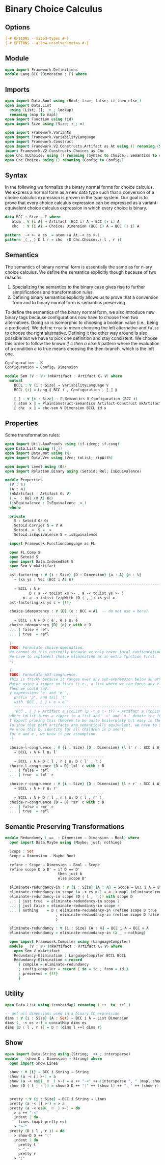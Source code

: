 # Binary Choice Calculus

## Options

```agda
{-# OPTIONS --sized-types #-}
{-# OPTIONS --allow-unsolved-metas #-}
```

## Module

```agda
open import Framework.Definitions
module Lang.BCC (Dimension : 𝔽) where
```

## Imports

```agda
open import Data.Bool using (Bool; true; false; if_then_else_)
open import Data.List
  using (List; []; _∷_; lookup)
  renaming (map to mapl)
open import Function using (id)
open import Size using (Size; ↑_; ∞)

open import Framework.Variants
open import Framework.VariabilityLanguage
open import Framework.Construct
open import Framework.V2.Constructs.Artifact as At using () renaming (Syntax to Artifact; Construct to Artifact-Construct)
import Framework.V2.Constructs.Choices as Chc
open Chc.VLChoice₂ using () renaming (Syntax to Choice₂; Semantics to chc-sem)
open Chc.Choice₂ using () renaming (Config to Config₂)
```

## Syntax

In the following we formalize the binary normal forms for choice calculus. We express a normal form as a new data type such that a conversion of a choice calculus expression is proven in the type system. Our goal is to prove that every choice calculus expression can be expressed as a variant-equivalent choice calculus expression in which every choice is binary.

```agda
data BCC : Size → 𝔼 where
   atom : ∀ {i A} → Artifact (BCC i) A → BCC (↑ i) A
   chc  : ∀ {i A} → Choice₂ Dimension (BCC i) A → BCC (↑ i) A

pattern _-<_>- a cs  = atom (a At.-< cs >-)
pattern _⟨_,_⟩ D l r = chc  (D Chc.Choice₂.⟨ l , r ⟩)
```

## Semantics

The semantics of binary normal form is essentially the same as for n-ary choice calculus.
We define the semantics explicitly though because of two reasons:

1. Specializing the semantics to the binary case gives rise to further simplifications and transformation rules.
2. Defining binary semantics explicitly allows us to prove that a conversion from and to binary normal form is semantics preserving.

To define the semantics of the binary normal form, we also introduce new binary tags because configurations now have to choose from two alternatives.
Doing so is isomorphic to choosing a boolean value (i.e., being a predicate).
We define `true` to mean choosing the left alternative and `false` to choose the right alternative.
Defining it the other way around is also possible but we have to pick one definition and stay consistent.
We choose this order to follow the known _if c then a else b_ pattern where the evaluation of a condition _c_ to true means choosing the then-branch, which is the left one.
```agda
Configuration : 𝕂
Configuration = Config₂ Dimension

module Sem (V : 𝕍) (mkArtifact : Artifact ∈ₛ V) where
  mutual
    BCCL : ∀ {i : Size} → VariabilityLanguage V
    BCCL {i} = Lang-⟪ BCC i , Configuration , ⟦_⟧ ⟫

    ⟦_⟧ : ∀ {i : Size} → 𝔼-Semantics V Configuration (BCC i)
    ⟦ atom x ⟧ = PlainConstruct-Semantics Artifact-Construct mkArtifact BCCL x
    ⟦ chc  x ⟧ = chc-sem V Dimension BCCL id x
```

## Properties

Some transformation rules:
```agda
open import Util.AuxProofs using (if-idemp; if-cong)
open Data.List using ([_])
open import Data.Nat using (ℕ)
open import Data.Vec using (Vec; toList; zipWith)

open import Level using (0ℓ)
open import Relation.Binary using (Setoid; Rel; IsEquivalence)

module Properties
  (V : 𝕍)
  (A : 𝔸)
  (mkArtifact : Artifact ∈ₛ V)
  (_≈_ : Rel (V A) 0ℓ)
  (isEquivalence : IsEquivalence _≈_)
  where

  private
    S : Setoid 0ℓ 0ℓ
    Setoid.Carrier S = V A
    Setoid._≈_ S = _≈_
    Setoid.isEquivalence S = isEquivalence

  import Framework.FunctionLanguage as FL

  open FL.Comp S
  open Setoid S
  open import Data.IndexedSet S
  open Sem V mkArtifact

  ast-factoring : ∀ {i : Size} {D : Dimension} {a : A} {n : ℕ}
    → (xs ys : Vec (BCC i A) n)
      -------------------------------------------------------------------------------------
    → BCCL ⇂ A ⊢
           D ⟨ a -< toList xs >- , a -< toList ys >- ⟩
        ≣₁ a -< toList (zipWith (D ⟨_,_⟩) xs ys) >-
  ast-factoring xs ys c = {!!}

  choice-idempotency : ∀ {D} {e : BCC ∞ A}  -- do not use ∞ here?
      ---------------------------
    → BCCL ⇂ A ⊢ D ⟨ e , e ⟩ ≣₁ e
  choice-idempotency {D} {e} c with c D
  ... | false = refl
  ... | true  = refl

  {-
  TODO: Formulate choice-domination.
  We cannot do this currently because we only cover total configurations so far.
  We have to implement choice-elimination as an extra function first.
  -}

  {-
  TODO: Formulate AST-congruence.
  This is tricky because it ranges over any sub-expression below an artifact (i.e., an arbitrary element in that list).
  Maybe using a zipper on lists (i.e., a list where we can focus any element except for just the head) is what we want here.
  Then we could say:
  ∀ expressions 'e' and 'e′',
    prefix 'p', and tail 't'
    with 'BCC , ⟦_⟧ ⊢ e ≈ e′'
    -----------------------------------------------------------------------------------
    'BCC , ⟦_⟧ ⊢ Artifact a (toList (p -∷ e ∷- t)) ≈ Artifact a (toList (p -∷ e′ ∷- t))'
  where toList turns a zipper to a list and '-∷' and '∷-' denote the focus location behind the prefix and before the tail in the zipper.
  I expect proving this theorem to be quite boilerplaty but easy in theory:
  To show that both artifacts are semantically equivalent, we have to show that all the child nodes remain semantically equal.
  We know this by identity for all children in p and t.
  for e and e′, we know it per assumption.
  -}

  choice-l-congruence : ∀ {i : Size} {D : Dimension} {l l′ r : BCC i A}
    → BCCL ⇂ A ⊢ l ≣₁ l′
      ---------------------------------------
    → BCCL ⇂ A ⊢ D ⟨ l , r ⟩ ≣₁ D ⟨ l′ , r ⟩
  choice-l-congruence {D = D} l≣l′ c with c D
  ... | false = refl
  ... | true  = l≣l′ c

  choice-r-congruence : ∀ {i : Size} {D : Dimension} {l r r′ : BCC i A}
    → BCCL ⇂ A ⊢ r ≣₁ r′
      ---------------------------------------
    → BCCL ⇂ A ⊢ D ⟨ l , r ⟩ ≣₁ D ⟨ l , r′ ⟩
  choice-r-congruence {D = D} r≣r′ c with c D
  ... | false = r≣r′ c
  ... | true  = refl
```

## Semantic Preserving Transformations

```agda
module Redundancy (_==_ : Dimension → Dimension → Bool) where
  open import Data.Maybe using (Maybe; just; nothing)

  Scope : Set
  Scope = Dimension → Maybe Bool

  refine : Scope → Dimension → Bool → Scope
  refine scope D b D' = if D == D'
                        then just b
                        else scope D'

  eliminate-redundancy-in : ∀ {i : Size} {A : 𝔸} → Scope → BCC i A → BCC ∞ A
  eliminate-redundancy-in scope (a -< es >-) = a -< mapl (eliminate-redundancy-in scope) es >-
  eliminate-redundancy-in scope (D ⟨ l , r ⟩) with scope D
  ... | just true  = eliminate-redundancy-in scope l
  ... | just false = eliminate-redundancy-in scope r
  ... | nothing    = D ⟨ eliminate-redundancy-in (refine scope D true ) l
                       , eliminate-redundancy-in (refine scope D false) r
                       ⟩

  eliminate-redundancy : ∀ {i : Size} {A : 𝔸} → BCC i A → BCC ∞ A
  eliminate-redundancy = eliminate-redundancy-in (λ _ → nothing)

  open import Framework.Compiler using (LanguageCompiler)
  module _ (V : 𝕍) (mkArtifact : Artifact ∈ₛ V) where
    open Sem V mkArtifact
    Redundancy-Elimination : LanguageCompiler BCCL BCCL
    Redundancy-Elimination = record
      { compile = eliminate-redundancy
      ; config-compiler = record { to = id ; from = id }
      ; preserves = {!!}
      }
```

## Utility

```agda
open Data.List using (concatMap) renaming (_++_ to _++l_)

-- get all dimensions used in a binary CC expression
dims : ∀ {i : Size} {A : Set} → BCC i A → List Dimension
dims (_ -< es >-) = concatMap dims es
dims (D ⟨ l , r ⟩) = D ∷ (dims l ++l dims r)
```

## Show

```agda
open import Data.String using (String; _++_; intersperse)
module _ (show-D : Dimension → String) where
  open import Show.Lines

  show : ∀ {i} → BCC i String → String
  show (a -< [] >-) = a
  show (a -< es@(_ ∷ _) >-) = a ++ "-<" ++ (intersperse ", " (mapl show es)) ++ ">-"
  show (D ⟨ l , r ⟩) = show-D D ++ "⟨" ++ (show l) ++ ", " ++ (show r) ++ "⟩"


  pretty : ∀ {i : Size} → BCC i String → Lines
  pretty (a -< [] >-) = > a
  pretty (a -< es@(_ ∷ _) >-) = do
    > a ++ "-<"
    indent 2 do
      lines (mapl pretty es)
    > ">-"
  pretty (D ⟨ l , r ⟩) = do
    > show-D D ++ "⟨"
    indent 2 do
      pretty l
      > ","
      pretty r
    > "⟩"
```
